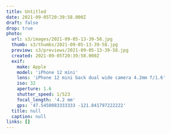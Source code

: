 ```yaml
---
title: Untitled
date: 2021-09-05T20:39:58.000Z
draft: false
drop: true
photo:
  url: s3/images/2021-09-05-13-39-58.jpg
  thumb: s3/thumbs/2021-09-05-13-39-58.jpg
  preview: s3/previews/2021-09-05-13-39-58.jpg
  created: 2021-09-05T20:39:58.000Z
  exif:
    make: Apple
    model: 'iPhone 12 mini'
    lens: 'iPhone 12 mini back dual wide camera 4.2mm f/1.6'
    iso: 32
    aperture: 1.6
    shutter_speed: 1/523
    focal_length: '4.2 mm'
    gps: '47.5450083333333 -121.841797222222'
  title: null
  caption: null
links: []
---
```

